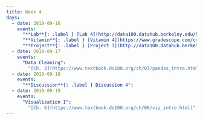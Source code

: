 ```yaml
---
title: Week 4
days:
  - date: 2019-09-16
    events:
      "**Lab**{: .label } [Lab 4](http://data100.datahub.berkeley.edu/hub/user-redirect/git-sync?repo=https://github.com/DS-100/fa19&subPath=lab/lab04/) (due Sept. 16)":
      "**Vitamin**{: .label } [Vitamin 4](https://www.gradescope.com/courses/57158/assignments/245564/) (due Sept. 16)":
      "**Project**{: .label } [Project 1](http://data100.datahub.berkeley.edu/hub/user-redirect/git-sync?repo=https://github.com/DS-100/fa19&subPath=proj/proj1/) (due Sept. 24)":
  - date: 2019-09-17
    events:
      "Data Cleaning":
        "[Ch. 3](https://www.textbook.ds100.org/ch/03/pandas_intro.html)"
  - date: 2019-09-18
    events:
      "**Discussion**{: .label } Discussion 4":
  - date: 2019-09-19
    events:
      "Visualization I":
        "[Ch. 6](https://www.textbook.ds100.org/ch/06/viz_intro.html)"
---
```

